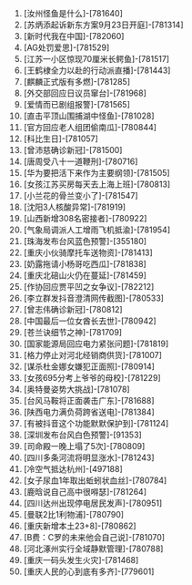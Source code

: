 
1. [汝州怪鱼是什么]-[781640]
1. [苏炳添起诉新东方案9月23日开庭]-[781314]
1. [新时代我在中国]-[782060]
1. [AG处罚爱思]-[781529]
1. [江苏一小区惊现70厘米长鳄鱼]-[781517]
1. [王鹤棣全力以赴的行动派直播]-[781443]
1. [麒麟正式版有多燃]-[781285]
1. [外交部回应日议员窜台]-[781968]
1. [爱情而已剧组报警]-[781565]
1. [直击平顶山围捕湖中怪鱼]-[781028]
1. [官方回应老人组团偷南瓜]-[780844]
1. [科比生日]-[781057]
1. [曾沛慈确诊新冠]-[781500]
1. [唐周受八十一道鞭刑]-[780716]
1. [华为要把活下来作为主要纲领]-[781505]
1. [女孩江苏买房每天去上海上班]-[780813]
1. [小兰花的骨兰变小了]-[781547]
1. [沈阳3人核酸异常]-[781919]
1. [山西新增308名密接者]-[780922]
1. [气象局调派人工增雨飞机抵渝]-[781954]
1. [珠海发布台风蓝色预警]-[355180]
1. [重庆小伙骑摩托车送物资]-[781413]
1. [奶露拖请小杨哥吃西瓜]-[781838]
1. [重庆北碚山火仍在蔓延]-[781459]
1. [作协回应贾平凹之女争议]-[782212]
1. [李立群发抖音澄清网传截图]-[780533]
1. [曾志伟确诊新冠]-[780812]
1. [中国最后一位女酋长去世]-[780942]
1. [苍兰诀细节之神]-[781709]
1. [国家能源局回应电力紧张问题]-[781819]
1. [格力停止对河北经销商供货]-[781007]
1. [谋杀杜金娜女嫌犯正面照]-[780914]
1. [女孩695分考上爷爷的母校]-[781229]
1. [奥特曼姿势大挑战]-[781078]
1. [台风马鞍将正面袭击广东]-[781688]
1. [陕西电力满负荷跨省送电]-[781384]
1. [有被抖音这个功能默默保护到]-[781124]
1. [深圳发布台风白色预警]-[91353]
1. [司命殿一晚上塌了5次]-[780809]
1. [四川多条河流将明显涨水]-[781243]
1. [冷空气抵达杭州]-[497188]
1. [女子尿血1年取出蚯蚓状血丝]-[780784]
1. [鹿晗说自己高中很嘚瑟]-[781264]
1. [四川达州出现停电居民发声]-[780951]
1. [曼联2比1利物浦]-[780790]
1. [重庆新增本土23+8]-[780862]
1. [B费：C罗的未来他会自己说]-[781070]
1. [河北涿州实行全域静默管理]-[780788]
1. [重庆一码头发生火灾]-[781468]
1. [重庆人民的心到底有多齐]-[779601]